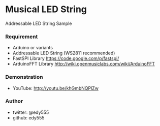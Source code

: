 Musical LED String
==================

Addressable LED String Sample

### Requirement ###

* Arduino or variants
* Addressable LED String (WS2811 recommended)
* FastSPI Library https://code.google.com/p/fastspi/
* ArduinoFFT Library http://wiki.openmusiclabs.com/wiki/ArduinoFFT


### Demonstration ###

* YouTube: http://youtu.be/khGmbNQPlZw


### Author ###

* twitter: @edy555
* github: edy555
